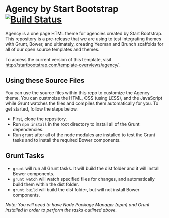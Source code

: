 # Agency by Start Bootstrap [![Build Status](https://travis-ci.org/IronSummitMedia/startbootstrap-agency.svg?branch=master)](https://travis-ci.org/IronSummitMedia/startbootstrap-agency)

Agency is a one page HTML theme for agencies created by Start Bootstrap. This repository is a pre-release that we are using to test integrating themes with Grunt, Bower, and ultimately, creating Yeoman and Brunch scaffolds for all of our open source templates and themes.

To access the current version of this template, visit http://startbootstrap.com/template-overviews/agency/.

## Using these Source Files

You can use the source files within this repo to customize the Agency theme. You can custmoize the HTML, CSS (using LESS), and the JavaScript while Grunt watches the files and compiles them automatically for you. To get started, follow the steps below.

- First, clone the repository.
- Run `npm install` in the root directory to install all of the Grunt dependencies.
- Run `grunt` after all of the node modules are installed to test the Grunt tasks and to install the required Bower components.

## Grunt Tasks

- `grunt` will run all Grunt tasks. It will build the dist folder and it will install Bower components.
- `grunt watch` will watch specified files for changes, and automatically build them within the dist folder.
- `grunt build` will build the dist folder, but will not install Bower components.

*Note: You will need to have Node Package Manager (npm) and Grunt installed in order to perform the tasks outlined above.*